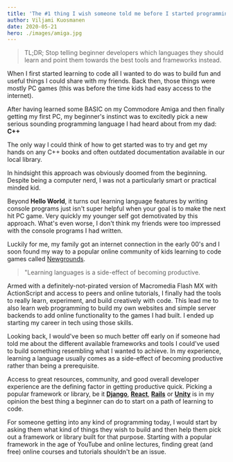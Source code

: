 ```yaml
---
title: 'The #1 thing I wish someone told me before I started programming'
author: Viljami Kuosmanen
date: 2020-05-21
hero: ./images/amiga.jpg
---
```


> TL;DR;
Stop telling beginner developers which languages they should learn and point them towards the best tools and frameworks instead.

When I first started learning to code all I wanted to do was to build fun and useful things I could share with my friends. Back then, those things were mostly PC games (this was before the time kids had easy access to the internet). 

After having learned some BASIC on my Commodore Amiga and then finally getting my first PC, my beginner's instinct was to excitedly pick a new serious sounding programming language I had heard about from my dad: **C++**

The only way I could think of how to get started was to try and get my hands on any C++ books and often outdated documentation available in our local library.

In hindsight this approach was obviously doomed from the beginning. Despite being a computer nerd, I was not a particularly smart or practical minded kid.

Beyond **Hello World**, it turns out learning language features by writing console programs just isn't super helpful when your goal is to make the next hit PC game. Very quickly my younger self got demotivated by this approach. What's even worse, I don't think my friends were too impressed with the console programs I had written.

Luckily for me, my family got an internet connection in the early 00's and I soon found my way to a popular online community of kids learning to code games called [Newgrounds](https://newgrounds.com).

> "Learning languages is a side-effect of becoming productive.

Armed with a definitely-not-pirated version of Macromedia Flash MX with ActionScript and access to peers and online tutorials, I finally had the tools to really learn, experiment, and build creatively with code. This lead me to also learn web programming to build my own websites and simple server backends to add online functionality to the games I had built. I ended up starting my career in tech using those skills.

Looking back, I would've been so much better off early on if someone had told me about the different available frameworks and tools I could've used to build something resembling what I wanted to achieve. In my experience, learning a language usually comes as a side-effect of becoming productive rather than being a prerequisite.

Access to great resources, community, and good overall developer experience are the defining factor in getting productive quick. Picking a popular framework or library, be it [**Django**](https://www.djangoproject.com/), [**React**](https://reactjs.org/), [**Rails**](https://rubyonrails.org/) or [**Unity**](https://unity.com/) is in my opinion the best thing a beginner can do to start on a path of learning to code.

For someone getting into any kind of programming today, I would start by asking them what kind of things they wish to build and then help them pick out a framework or library built for that purpose. Starting with a popular framework in the age of YouTube and online lectures, finding great (and free) online courses and tutorials shouldn't be an issue. 
